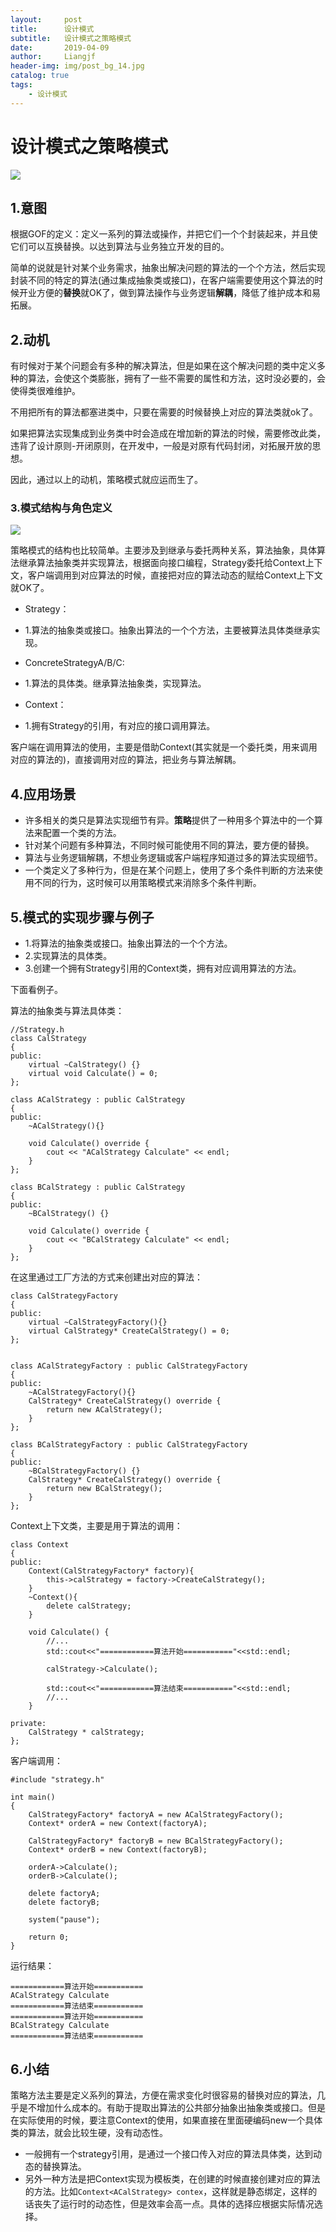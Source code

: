 ```yaml
---
layout:     post                  
title:      设计模式
subtitle:   设计模式之策略模式
date:       2019-04-09          
author:     Liangjf                  
header-img: img/post_bg_14.jpg
catalog: true                      
tags:                       
    - 设计模式
---
```


# 设计模式之策略模式
![](https://github.com/liangjfblue/liangjfblue.github.io/blob/master/img/pattern5.jpg?raw=true)

## 1.意图
根据GOF的定义：定义一系列的算法或操作，并把它们一个个封装起来，并且使它们可以互换替换。以达到算法与业务独立开发的目的。

简单的说就是针对某个业务需求，抽象出解决问题的算法的一个个方法，然后实现封装不同的特定的算法(通过集成抽象类或接口)，在客户端需要使用这个算法的时候开业方便的**替换**就OK了，做到算法操作与业务逻辑**解耦**，降低了维护成本和易拓展。

## 2.动机
有时候对于某个问题会有多种的解决算法，但是如果在这个解决问题的类中定义多种的算法，会使这个类膨胀，拥有了一些不需要的属性和方法，这时没必要的，会使得类很难维护。

不用把所有的算法都塞进类中，只要在需要的时候替换上对应的算法类就ok了。

如果把算法实现集成到业务类中时会造成在增加新的算法的时候，需要修改此类，违背了设计原则-开闭原则，在开发中，一般是对原有代码封闭，对拓展开放的思想。

因此，通过以上的动机，策略模式就应运而生了。

### 3.模式结构与角色定义
![](https://github.com/liangjfblue/liangjfblue.github.io/blob/master/img/pattern11.jpg?raw=true)

策略模式的结构也比较简单。主要涉及到继承与委托两种关系，算法抽象，具体算法继承算法抽象类并实现算法，根据面向接口编程，Strategy委托给Context上下文，客户端调用到对应算法的时候，直接把对应的算法动态的赋给Context上下文就OK了。

- Strategy：
 - 1.算法的抽象类或接口。抽象出算法的一个个方法，主要被算法具体类继承实现。

- ConcreteStrategyA/B/C:
 - 1.算法的具体类。继承算法抽象类，实现算法。

- Context：
 - 1.拥有Strategy的引用，有对应的接口调用算法。

客户端在调用算法的使用，主要是借助Context(其实就是一个委托类，用来调用对应的算法的)，直接调用对应的算法，把业务与算法解耦。

## 4.应用场景
- 许多相关的类只是算法实现细节有异。**策略**提供了一种用多个算法中的一个算法来配置一个类的方法。
- 针对某个问题有多种算法，不同时候可能使用不同的算法，要方便的替换。
- 算法与业务逻辑解耦，不想业务逻辑或客户端程序知道过多的算法实现细节。
- 一个类定义了多种行为，但是在某个问题上，使用了多个条件判断的方法来使用不同的行为，这时候可以用策略模式来消除多个条件判断。

## 5.模式的实现步骤与例子
- 1.将算法的抽象类或接口。抽象出算法的一个个方法。
- 2.实现算法的具体类。
- 3.创建一个拥有Strategy引用的Context类，拥有对应调用算法的方法。

下面看例子。

算法的抽象类与算法具体类：	

	//Strategy.h
	class CalStrategy
	{
	public:
		virtual ~CalStrategy() {}
		virtual void Calculate() = 0;
	};
	
	class ACalStrategy : public CalStrategy
	{
	public:
		~ACalStrategy(){}
	
		void Calculate() override {
			cout << "ACalStrategy Calculate" << endl;
		}
	};
	
	class BCalStrategy : public CalStrategy
	{
	public:
		~BCalStrategy() {}
	
		void Calculate() override {
			cout << "BCalStrategy Calculate" << endl;
		}
	};

在这里通过工厂方法的方式来创建出对应的算法：

	class CalStrategyFactory
	{
	public:
		virtual ~CalStrategyFactory(){}
		virtual CalStrategy* CreateCalStrategy() = 0;
	};
	
	
	class ACalStrategyFactory : public CalStrategyFactory
	{
	public:
		~ACalStrategyFactory(){}
		CalStrategy* CreateCalStrategy() override {
			return new ACalStrategy();
		}
	};
	
	class BCalStrategyFactory : public CalStrategyFactory
	{
	public:
		~BCalStrategyFactory() {}
		CalStrategy* CreateCalStrategy() override {
			return new BCalStrategy();
		}
	};

Context上下文类，主要是用于算法的调用：

	class Context
	{
	public:
		Context(CalStrategyFactory* factory){
			this->calStrategy = factory->CreateCalStrategy();
		}
		~Context(){
			delete calStrategy;
		}
	
		void Calculate() {
			//...
			std::cout<<"============算法开始==========="<<std::endl;
	
			calStrategy->Calculate();
	
			std::cout<<"============算法结束==========="<<std::endl;
			//...
		}
	
	private:
		CalStrategy * calStrategy;
	};

客户端调用：

	#include "strategy.h"
	
	int main()
	{
		CalStrategyFactory* factoryA = new ACalStrategyFactory();
		Context* orderA = new Context(factoryA);
	
		CalStrategyFactory* factoryB = new BCalStrategyFactory();
		Context* orderB = new Context(factoryB);
	
		orderA->Calculate();
		orderB->Calculate();
	
		delete factoryA;
		delete factoryB;
		
		system("pause");
	
		return 0;
	}

运行结果：

	============算法开始===========
	ACalStrategy Calculate
	============算法结束===========
	============算法开始===========
	BCalStrategy Calculate
	============算法结束===========

## 6.小结
策略方法主要是定义系列的算法，方便在需求变化时很容易的替换对应的算法，几乎是不增加什么成本的。有助于提取出算法的公共部分抽象出抽象类或接口。但是在实际使用的时候，要注意Context的使用，如果直接在里面硬编码new一个具体类的算法，就会比较生硬，没有动态性。

- 一般拥有一个strategy引用，是通过一个接口传入对应的算法具体类，达到动态的替换算法。
- 另外一种方法是把Context实现为模板类，在创建的时候直接创建对应的算法的方法。比如`Context<ACalStrategy> contex`，这样就是静态绑定，这样的话丧失了运行时的动态性，但是效率会高一点。具体的选择应根据实际情况选择。
